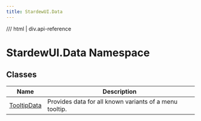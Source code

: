 ```yaml
---
title: StardewUI.Data
---
```


<link rel="stylesheet" href="/StardewUI/stylesheets/reference.css" />

/// html | div.api-reference

# StardewUI.Data Namespace

## Classes

| Name | Description |
| --- | --- |
| [TooltipData](tooltipdata.md) | Provides data for all known variants of a menu tooltip. |

